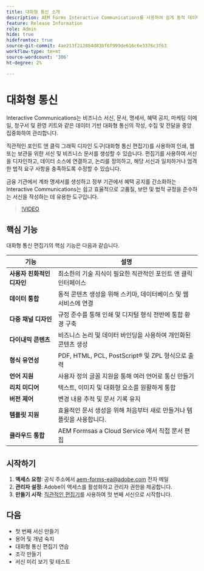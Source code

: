 ```yaml
---
title: 대화형 통신 소개
description: AEM Forms Interactive Communications를 사용하여 쉽게 동적 데이터 기반 커뮤니케이션을 디자인합니다.
feature: Release Information
role: Admin
hide: true
hidefromtoc: true
source-git-commit: 4ae213f212864d83bf6f999de616c6e3376c3f63
workflow-type: tm+mt
source-wordcount: '306'
ht-degree: 2%

---
```



# 대화형 통신

Interactive Communications는 비즈니스 서신, 문서, 명세서, 혜택 공지, 마케팅 이메일, 청구서 및 환영 키트와 같은 데이터 기반 대화형 통신의 작성, 수집 및 전달을 중앙 집중화하여 관리합니다.

직관적인 포인트 앤 클릭 그래픽 디자인 도구(대화형 통신 편집기)를 사용하여 인쇄, 웹 또는 보관을 위한 서신 및 비즈니스 문서를 생성할 수 있습니다. 편집기를 사용하여 서신을 디자인하고, 데이터 소스에 연결하고, 논리를 정의하고, 해당 서신과 일치하거나 엄격한 법적 요구 사항을 충족하도록 수정할 수 있습니다.

금융 기관에서 계좌 명세서를 생성하고 정부 기관에서 혜택 공지를 간소화하는 Interactive Communications는 쉽고 효율적으로 고품질, 보안 및 법적 규정을 준수하는 서신을 작성하는 데 유용한 도구입니다.

>[!VIDEO](https://video.tv.adobe.com/v/3444094/)

<!-- ![Interactive Communication Editor](/help/assets/ic-editor.png)

-->

## 핵심 기능

대화형 통신 편집기의 핵심 기능은 다음과 같습니다.

| 기능 | 설명 |
|------------|-------------|
| **사용자 친화적인 디자인** | 최소한의 기술 지식이 필요한 직관적인 포인트 앤 클릭 인터페이스 |
| **데이터 통합** | 동적 콘텐츠 생성을 위해 스키마, 데이터베이스 및 웹 서비스에 연결 |
| **다중 채널 디자인** | 규정 준수를 통해 인쇄 및 디지털 형식 전반에 통합 환경 구축 |
| **다이내믹 콘텐츠** | 비즈니스 논리 및 데이터 바인딩을 사용하여 개인화된 콘텐츠 생성 |
| **형식 유연성** | PDF, HTML, PCL, PostScript® 및 ZPL 형식으로 출력 |
| **언어 지원** | 사용자 정의 글꼴 지원을 통해 여러 언어로 통신 만들기 |
| **리치 미디어** | 텍스트, 이미지 및 대화형 요소를 원활하게 통합 |
| **버전 제어** | 변경 내용 추적 및 문서 기록 유지 |
| **템플릿 지원** | 효율적인 문서 생성을 위해 처음부터 새로 만들거나 템플릿을 사용합니다. |
| **클라우드 통합** | AEM Formsas a Cloud Service 에서 직접 문서 편집 |


## 시작하기

1. **액세스 요청**: 공식 주소에서 [aem-forms-ea@adobe.com](mailto:aem-forms-ea@adobe.com) 전자 메일
2. **관리자 설정**: Adobe이 액세스를 활성화하고 관리자 권한을 제공합니다.
3. **만들기 시작**: [직관적인 편집기](https://video.tv.adobe.com/v/3444094/)를 사용하여 첫 번째 서신으로 시작합니다.



<!-- 


The Interactive Communication editor runs in any modern browser. It can be used to: 

* generate dynamic data-driven documents or correspondences and customized business documents or correspondences for print, web, or archival. 

* develop PDF documents for integration into existing workflows by binding communications to adaptive forms, XML schemas, XML sample files, databases, and web services. 

* integrate business data and render communications as a number of file types, including Adobe PDF, HTML, and printing for PCL, Adobe PostScript&reg; and Zebra (ZPL) printers.

* create interactive data capture applications by leading users through a series of visually appealing and streamlined panels, improving usability and reducing data entry errors.

## Key Features of the editor 

* **User-Friendly Interface**: The Interactive Communication editor features a point-and-click design tool that is easy to use, allowing designers to create professional communications without extensive technical knowledge.

* **Design Flexibility**: Users can design communications that match both paper and digital formats, ensuring consistency and compliance with legislative requirements.

* **Data Integration**: The tool seamlessly connects communication fields to various data sources, including XML schemas, sample files, databases, and web services.

* **Logic Definition**: Designers can define intricate logic within their communications, enhancing functionality and interactivity. 

* **Communication Creation**: Create a communication from scratch or from a template, offering flexibility and efficiency in document generation.

* **Rich Media Integration**: Add text, images, and art to your communications, creating visually appealing and engaging communication.

* **Seamless Editing**: Edit your communication documents saved in AEM Forms as a Cloud Service, ensuring easy access and continuous updates.

* **Change Tracking**: Track and review changes, maintaining a clear record of document modifications and ensuring version control.


![Output Formats and Usages](/help/assets/interactive-communication.png){align="center"}

## Usage across AEM Forms

Documents, templates, or designs created in Interactive Communication editor offer several key applications:

| **Usage**                                      | **Description**                                                                 |
|-------------------------------------------------|---------------------------------------------------------------------------------|
| PDF Document or Correspondence Creation                          | Used to generate PDF documents or correspondence for various business needs.                      |
| Document of Record Templates                   | Serves as custom templates for Documents of Record.                    |
| AEM Forms Communication APIs                   | Used as a template for various AEM Forms Communication APIs for seamless integration and automation. |


## Onboarding

The Interactive Communication editor is available for free to AEM Forms as a Cloud Service customers. You can write to mailto:aem-forms-ea@adobe.com from your official address to request access.

Adobe enables access for your organization and provide required privileges to the person designated as administrator in your organization. 

## Supported languages 

You can use the editor to create communication in languages of your choice. You can also use custom fonts in a communication. 


<!-- Communications that are created in Interactive Communication Editor can be merged with business data and rendered as a number of file types, including Adobe PDF, HTML, and printing for PCL, Adobe PostScript&reg; and Zebra (ZPL) printers.

Communication author can fill fields of a communication to personalize it for a reciever and print it, or print and fill the communication by hand. 

Communication developers can also use Interactive Communication Editor to create applications that generate dynamic, data-driven documents and produce customized business documents for print, web, or archival. 

Using communication designs, developers can create, interactive data capture applications by leading users through a series of visually appealing and streamlined panels, improving usability and reducing data entry errors. 

You can also build and maintain data capture solutions that read from, validate against, and add to corporate data sources. 

With Interactive Communication, you can integrate PDF documents into existing workflows by binding forms to XML schemas, XML sample files, databases, and web services. Forms and documents that are created in Designer can be merged with business data and rendered as a number of file types, including Adobe PDF, HTML, and printing for PCL, Adobe PostScript&reg; and Zebra (ZPL) printers. -->

## 다음

* 첫 번째 서신 만들기
* 용어 및 개념 숙지
* 대화형 통신 편집기 연습
* 조각 만들기
* 서신 미리 보기 및 테스트

